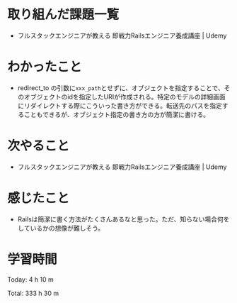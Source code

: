 # 取り組んだ課題一覧
- フルスタックエンジニアが教える 即戦力Railsエンジニア養成講座 | Udemy

# わかったこと
- redirect_to の引数に`xxx_path`とせずに、オブジェクトを指定することで、そのオブジェクトのidを指定したURIが作成される。特定のモデルの詳細画面にリダイレクトする際にこういった書き方ができる。転送先のパスを指定することもできるが、オブジェクト指定の書き方の方が簡潔に書ける。

# 次やること
- フルスタックエンジニアが教える 即戦力Railsエンジニア養成講座 | Udemy

# 感じたこと
- Railsは簡潔に書く方法がたくさんあるなと思った。ただ、知らない場合何をしているかの想像が難しそう。

# 学習時間
Today: 4 h 10 m

Total: 333 h 30 m
